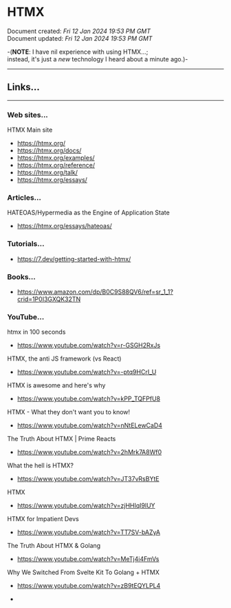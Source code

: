 # HTMX

Document created: *Fri 12 Jan 2024 19:53 PM GMT*  
Document updated: *Fri 12 Jan 2024 19:53 PM GMT*  

-(**NOTE**: I have nil experience with using HTMX...;  
instead, it's just a *new* technology I heard about a minute ago.)-  

-----

## Links...

-----

### Web sites...

HTMX Main site  
- https://htmx.org/  
- https://htmx.org/docs/  
- https://htmx.org/examples/  
- https://htmx.org/reference/
- https://htmx.org/talk/
- https://htmx.org/essays/  

### Articles...

HATEOAS/Hypermedia as the Engine of Application State  
- https://htmx.org/essays/hateoas/  

### Tutorials...

- https://7.dev/getting-started-with-htmx/

### Books...

- https://www.amazon.com/dp/B0C9S88QV6/ref=sr_1_1?crid=1P0I3GXQK32TN  

### YouTube...  

htmx in 100 seconds    
- https://www.youtube.com/watch?v=r-GSGH2RxJs  

HTMX, the anti JS framework (vs React)  
- https://www.youtube.com/watch?v=-ptq9HCrI_U

HTMX is awesome and here's why   
- https://www.youtube.com/watch?v=kPP_TQFPfU8

HTMX - What they don't want you to know!  
- https://www.youtube.com/watch?v=nNtELewCaD4  

The Truth About HTMX | Prime Reacts  
- https://www.youtube.com/watch?v=2hMrk7A8Wf0

What the hell is HTMX?
- https://www.youtube.com/watch?v=JT37vRsBYtE  

HTMX  
- https://www.youtube.com/watch?v=zjHHIqI9lUY  

HTMX for Impatient Devs  
- https://www.youtube.com/watch?v=TT7SV-bAZyA

The Truth About HTMX & Golang  
- https://www.youtube.com/watch?v=MeTj4i4FmVs

Why We Switched From Svelte Kit To Golang + HTMX  
- https://www.youtube.com/watch?v=zB9tEQYLPL4

- 
